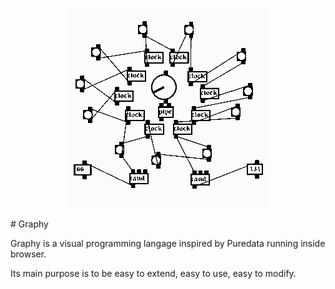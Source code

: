 <p align="center">
  <img src=git-content/tezintroloop.gif />
</p>
# Graphy

Graphy is a visual programming langage inspired by Puredata running inside browser.

Its main purpose is to be easy to extend, easy to use, easy to modify.



